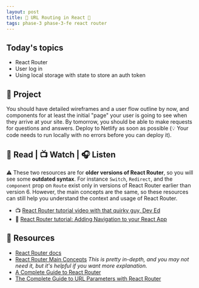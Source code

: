 ```yaml
---
layout: post
title: 🦊 URL Routing in React 🦊
tags: phase-3 phase-3-fe react router
---
```


## Today's topics

- React Router
- User log in
- Using local storage with state to store an auth token

## 🎯 Project

You should have detailed wireframes and a user flow outline by now, and components for at least the initial "page" your user is going to see when they arrive at your site. By tomorrow, you should be able to make requests for questions and answers. Deploy to Netlify as soon as possible (💡 Your code needs to run locally with no errors before you can deploy it).

## 📖 Read | 📺 Watch | 🎧 Listen

⚠️ These two resources are for **older versions of React Router**, so you will see some **outdated syntax**. For instance `Switch`, `Redirect`, and the `component` prop on `Route` exist only in versions of React Router earlier than version 6. However, the main concepts are the same, so these resources can still help you understand the context and usage of React Router.

- 📺 [React Router tutorial video with that quirky guy, Dev Ed](https://www.youtube.com/watch?v=Law7wfdg_ls)
- 📖 [React Router tutorial: Adding Navigation to your React App](https://faun.pub/react-router-tutorial-adding-navigation-to-your-react-app-8cd8d0dacc31)

## 🔖 Resources

- [React Router docs](https://reactrouter.com/docs/en/v6)
- [React Router Main Concepts](https://reactrouter.com/docs/en/v6/getting-started/concepts) _This is pretty in-depth, and you may not need it, but it's helpful if you want more explanation._
- [A Complete Guide to React Router](https://ui.dev/react-router-tutorial/)
- [The Complete Guide to URL Parameters with React Router](https://ui.dev/react-router-url-parameters/)
